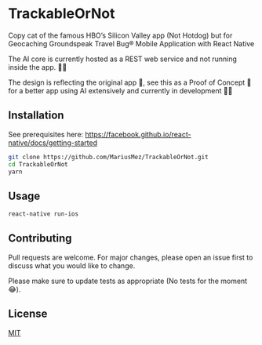 # TrackableOrNot

Copy cat of the famous HBO’s Silicon Valley app (Not Hotdog) but for Geocaching Groundspeak Travel Bug®
Mobile Application with React Native

The AI core is currently hosted as a REST web service and not running inside the app. 🤖🧠

The design is reflecting the original app 🙈, see this as a Proof of Concept 🤡 for a better app using AI extensively and currently in development 👨‍💻


## Installation

See prerequisites here: https://facebook.github.io/react-native/docs/getting-started

```bash
git clone https://github.com/MariusMez/TrackableOrNot.git
cd TrackableOrNot
yarn
```

## Usage

```bash
react-native run-ios
```

## Contributing
Pull requests are welcome. For major changes, please open an issue first to discuss what you would like to change.

Please make sure to update tests as appropriate (No tests for the moment 😂).

## License
[MIT](https://choosealicense.com/licenses/mit/)